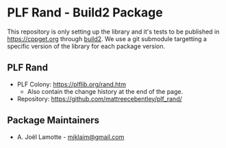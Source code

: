 PLF Rand - Build2 Package
===========================

This repository is only setting up the library and it's tests to be published in https://cppget.org through [build2](http://build2.org).
We use a git submodule targetting a specific version of the library for each package version.

PLF Rand
----------

 - PLF Colony: https://plflib.org/rand.htm
    - Also contain the change history at the end of the page.
 - Repository: https://github.com/mattreecebentley/plf_rand/

Package Maintainers
-------------------

- A. Joël Lamotte - mjklaim@gmail.com
